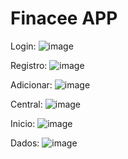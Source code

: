 # Finacee APP



Login: 
![image](https://user-images.githubusercontent.com/88559363/208787860-af5d9cc5-d306-4f53-b609-5a67115c2a9a.png)

Registro:
![image](https://user-images.githubusercontent.com/88559363/208787921-bdc2e0a3-189f-4ded-902c-d74c6623c839.png)

Adicionar:
![image](https://user-images.githubusercontent.com/88559363/208788047-26e65026-c3ca-43de-bb86-be72c032715e.png)

Central:
![image](https://user-images.githubusercontent.com/88559363/208788127-d04f3707-e1ee-41c5-814a-f472067f9ac2.png)

Inicio:
![image](https://user-images.githubusercontent.com/88559363/208788200-cf83b330-89c2-4198-9600-6b2fbdb87452.png)

Dados:
![image](https://user-images.githubusercontent.com/88559363/208788264-371acac4-7585-41f6-a139-20e2171d3e55.png)
